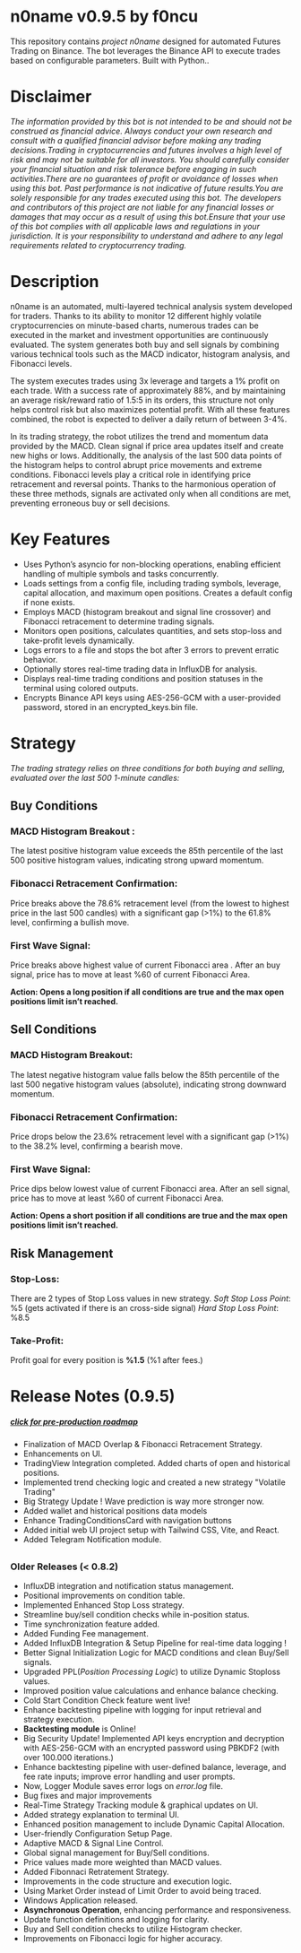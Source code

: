 
# n0name v0.9.5 by f0ncu
This repository contains *project n0name* designed for automated Futures Trading on Binance. The bot leverages the Binance API to execute trades based on configurable parameters. Built with Python..

# Disclaimer

*The information provided by this bot is not intended to be and should not be construed as financial advice. Always conduct your own research and consult with a qualified financial advisor before making any trading decisions.Trading in cryptocurrencies and futures involves a high level of risk and may not be suitable for all investors. You should carefully consider your financial situation and risk tolerance before engaging in such activities.There are no guarantees of profit or avoidance of losses when using this bot. Past performance is not indicative of future results.You are solely responsible for any trades executed using this bot. The developers and contributors of this project are not liable for any financial losses or damages that may occur as a result of using this bot.Ensure that your use of this bot complies with all applicable laws and regulations in your jurisdiction. It is your responsibility to understand and adhere to any legal requirements related to cryptocurrency trading.*
#

# Description
n0name is an automated, multi-layered technical analysis system developed for traders. Thanks to its ability to monitor 12 different highly volatile cryptocurrencies on minute-based charts, numerous trades can be executed in the market and investment opportunities are continuously evaluated. The system generates both buy and sell signals by combining various technical tools such as the MACD indicator, histogram analysis, and Fibonacci levels.

The system executes trades using 3x leverage and targets a 1% profit on each trade. With a success rate of approximately 88%, and by maintaining an average risk/reward ratio of 1.5:5 in its orders, this structure not only helps control risk but also maximizes potential profit. With all these features combined, the robot is expected to deliver a daily return of between 3-4%.

In its trading strategy, the robot utilizes the trend and momentum data provided by the MACD. Clean signal if price area updates itself and create new highs or lows. Additionally, the analysis of the last 500 data points of the histogram helps to control abrupt price movements and extreme conditions. Fibonacci levels play a critical role in identifying price retracement and reversal points. Thanks to the harmonious operation of these three methods, signals are activated only when all conditions are met, preventing erroneous buy or sell decisions.

# Key Features

- Uses Python’s asyncio for non-blocking operations, enabling efficient handling of multiple symbols and tasks concurrently.
- Loads settings from a config file, including trading symbols, leverage, capital allocation, and maximum open positions. Creates a default config if none exists.
- Employs MACD (histogram breakout and signal line crossover) and Fibonacci retracement to determine trading signals.
- Monitors open positions, calculates quantities, and sets stop-loss and take-profit levels dynamically.
- Logs errors to a file and stops the bot after 3 errors to prevent erratic behavior.
- Optionally stores real-time trading data in InfluxDB for analysis.
- Displays real-time trading conditions and position statuses in the terminal using colored outputs.
- Encrypts Binance API keys using AES-256-GCM with a user-provided password, stored in an encrypted_keys.bin file.

# Strategy

*The trading strategy relies on three conditions for both buying and selling, evaluated over the last 500 1-minute candles:*

## Buy Conditions
### MACD Histogram Breakout :
The latest positive histogram value exceeds the 85th percentile of the last 500 positive histogram values, indicating strong upward momentum.
### Fibonacci Retracement Confirmation:
Price breaks above the 78.6% retracement level (from the lowest to highest price in the last 500 candles) with a significant gap (>1%) to the 61.8% level, confirming a bullish move.
### First Wave Signal:
Price breaks above highest value of current Fibonacci area . After an buy signal, price has to move at least %60 of current Fibonacci Area.

**Action: Opens a long position if all conditions are true and the max open positions limit isn’t reached.**

## Sell Conditions
### MACD Histogram Breakout:
The latest negative histogram value falls below the 85th percentile of the last 500 negative histogram values (absolute), indicating strong downward momentum.
### Fibonacci Retracement Confirmation:
Price drops below the 23.6% retracement level with a significant gap (>1%) to the 38.2% level, confirming a bearish move.
### First Wave Signal:
Price dips below lowest value of current Fibonacci area. After an sell signal, price has to move at least %60 of current Fibonacci Area.

**Action: Opens a short position if all conditions are true and the max open positions limit isn’t reached.**

## Risk Management

### Stop-Loss:
There are 2 types of Stop Loss values in new strategy.
*Soft Stop Loss Point*: %5 (gets activated if there is an cross-side signal)
*Hard Stop Loss Point*: %8.5


### Take-Profit:
Profit goal for every position is **%1.5** (%1 after fees.)


# Release Notes (0.9.5) 
##### *[click for pre-production roadmap](https://github.com/users/firatoncu/projects/3/views/2?filterQuery=-status%3A%22In+review%22)*
- Finalization of MACD Overlap & Fibonacci Retracement Strategy.
- Enhancements on UI.
- TradingView Integration completed. Added charts of open and historical positions.
- Implemented trend checking logic and created a new strategy "Volatile Trading"
- Big Strategy Update ! Wave prediction is way more stronger now.
- Added wallet and historical positions data models
- Enhance TradingConditionsCard with navigation buttons
- Added initial web UI project setup with Tailwind CSS, Vite, and React.
- Added Telegram Notification module.


##
### Older Releases (< 0.8.2)
- InfluxDB integration and notification status management.
- Positional improvements on condition table.
- Implemented Enhanced Stop Loss strategy.
- Streamline buy/sell condition checks while in-position status.
- Time synchronization feature added.
- Added Funding Fee management.
- Added InfluxDB Integration & Setup Pipeline for real-time data logging !
- Better Signal Initialization Logic for MACD conditions and clean Buy/Sell signals.
- Upgraded PPL(*Position Processing Logic*) to utilize Dynamic Stoploss values.
- Improved position value calculations and enhance balance checking.
- Cold Start Condition Check feature went live!
- Enhance backtesting pipeline with logging for input retrieval and strategy execution.
- **Backtesting module** is Online!
- Big Security Update! Implemented API keys encryption and decryption with AES-256-GCM with an encrypted password using PBKDF2 (with over 100.000 iterations.) 
- Enhance backtesting pipeline with user-defined balance, leverage, and fee rate inputs; improve error handling and user prompts.
- Now, Logger Module saves error logs on *error.log* file. 
- Bug fixes and major improvements
- Real-Time Strategy Tracking module & graphical updates on UI.
- Added strategy explanation to terminal UI.
- Enhanced position management to include Dynamic Capital Allocation.
- User-friendly Configuration Setup Page.
- Adaptive MACD & Signal Line Control.
- Global signal management for Buy/Sell conditions.
- Price values made more weighted than MACD values.
- Added Fibonnaci Retratement Strategy.
- Improvements in the code structure and execution logic.
- Using Market Order instead of Limit Order to avoid being traced.
- Windows Application released.
- **Asynchronous Operation**, enhancing performance and responsiveness.
- Update function definitions and logging for clarity.
- Buy and Sell condition checks to utilize Histogram checker.
- Improvements on Fibonacci logic for higher accuracy.
